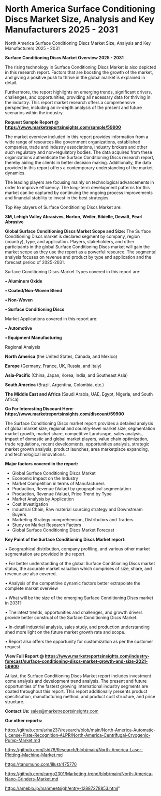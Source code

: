 # North America Surface Conditioning Discs Market Size, Analysis and Key Manufacturers 2025 - 2031
North America Surface Conditioning Discs Market Size, Analysis and Key Manufacturers 2025 - 2031

<Strong> Surface Conditioning Discs Market Overview 2025 - 2031</strong>

The rising technology in Surface Conditioning Discs Market is also depicted in this research report. Factors that are boosting the growth of the market, and giving a positive push to thrive in the global market is explained in detail.

Furthermore, the report highlights on emerging trends, significant drivers, challenges, and opportunities, providing all necessary data for thriving in the industry. This report market research offers a comprehensive perspective, including an in-depth analysis of the present and future scenarios within the industry.

<strong>Request Sample Report @ <a href=https://www.marketreportsinsights.com/sample/59900>https://www.marketreportsinsights.com/sample/59900</a></strong>

The market overview included in this report provides information from a wide range of resources like government organizations, established companies, trade and industry associations, industry brokers and other such regulatory and non-regulatory bodies. The data acquired from these organizations authenticate the Surface Conditioning Discs research report, thereby aiding the clients in better decision making. Additionally, the data provided in this report offers a contemporary understanding of the market dynamics.

The leading players are focusing mainly on technological advancements in order to improve efficiency. The long-term development patterns for this market can be captured by continuing the ongoing process improvements and financial stability to invest in the best strategies.

Top Key players of Surface Conditioning Discs Market are:

<strong>3M, Lehigh Valley Abrasives, Norton, Weiler, Bibielle, Dewalt, Pearl Abrasive</strong>

<strong><b>Global Surface Conditioning Discs Market Scope and Size:</b></strong>
The Surface Conditioning Discs market is declared segment by company, region (country), type, and application. Players, stakeholders, and other participants in the global Surface Conditioning Discs market will gain the market scope as they use the report as a powerful resource. The segmental analysis focuses on revenue and product by type and application and the forecast period of 2025-2031.

Surface Conditioning Discs Market Types covered in this report are:

<strong>• Aluminum Oxide

• Coated/Non-Woven Blend

• Non-Woven

• Surface Conditioning Discs</strong>

Market Applications covered in this report are:

<strong>• Automotive

• Equipment Manufacturing</strong> 

Regional Analysis

<strong>North America</strong> (the United States, Canada, and Mexico)

<strong>Europe</strong> (Germany, France, UK, Russia, and Italy)

<strong>Asia-Pacific</strong> (China, Japan, Korea, India, and Southeast Asia)

<strong>South America</strong> (Brazil, Argentina, Colombia, etc.)

<strong>The Middle East and Africa</strong> (Saudi Arabia, UAE, Egypt, Nigeria, and South Africa)

<strong>Go For Interesting Discount Here: <a href=https://www.marketreportsinsights.com/discount/59900>https://www.marketreportsinsights.com/discount/59900</a></strong>

The Surface Conditioning Discs market report provides a detailed analysis of global market size, regional and country-level market size, segmentation market growth, market share, competitive Landscape, sales analysis, impact of domestic and global market players, value chain optimization, trade regulations, recent developments, opportunities analysis, strategic market growth analysis, product launches, area marketplace expanding, and technological innovations.

<strong><b>Major factors covered in the report:</b></strong>
<ul>
  <li>Global Surface Conditioning Discs Market </li>
  <li>Economic Impact on the Industry</li>
  <li>Market Competition in terms of Manufacturers</li>
  <li>Production, Revenue (Value) by geographical segmentation</li>
  <li>Production, Revenue (Value), Price Trend by Type</li>
  <li>Market Analysis by Application</li>
  <li>Cost Investigation</li>
  <li>Industrial Chain, Raw material sourcing strategy and Downstream Buyers</li>
  <li>Marketing Strategy comprehension, Distributors and Traders</li>
  <li>Study on Market Research Factors</li>
  <li>Global Surface Conditioning Discs Market Forecast</li>
</ul>

<strong><b>Key Point of the Surface Conditioning Discs Market report:</b></strong>

• Geographical distribution, company profiling, and various other market segmentation are provided in the report.

• For better understanding of the global Surface Conditioning Discs market status, the accurate market valuation which comprises of size, share, and revenue are also covered.

• Analysis of the competitive dynamic factors better extrapolate the complete market overview

• What will be the size of the emerging Surface Conditioning Discs market in 2031?

• The latest trends, opportunities and challenges, and growth drivers provide better construal of the Surface Conditioning Discs Market.

• In-detail industrial analysis, sales study, and production understanding shed more light on the future market growth rate and scope.

• Report also offers the opportunity for customization as per the customer request.

<strong><b>View Full Report @ <a href=https://www.marketreportsinsights.com/industry-forecast/surface-conditioning-discs-market-growth-and-size-2021-59900>https://www.marketreportsinsights.com/industry-forecast/surface-conditioning-discs-market-growth-and-size-2021-59900</a></b></strong>


At last, the Surface Conditioning Discs Market report includes investment come analysis and development trend analysis. The present and future opportunities of the fastest growing international industry segments are coated throughout this report. This report additionally presents product specification, manufacturing method, and product cost structure, and price structure.

<strong>Contact Us:</strong>
sales@marketreportsinsights.com

<strong>Our other reports:</strong>

<a href=https://github.com/arha237/research/blob/main/North-America-Automatic-License-Plate-Recognition-ALPR/North-America-Centrifugal-Cryogenic-Pump-Market.md>https://github.com/arha237/research/blob/main/North-America-Automatic-License-Plate-Recognition-ALPR/North-America-Centrifugal-Cryogenic-Pump-Market.md</a>

<a href=https://github.com/Ishi78/Research/blob/main/North-America-Laser-Plotting-Machine-Market.md>https://github.com/Ishi78/Research/blob/main/North-America-Laser-Plotting-Machine-Market.md</a>

<a href=https://tanomuno.com/illust/475770>https://tanomuno.com/illust/475770</a>

<a href=https://github.com/cargo2301/Marketing-trend/blob/main/North-America-Nano-Grinders-Market.md>https://github.com/cargo2301/Marketing-trend/blob/main/North-America-Nano-Grinders-Market.md</a>

<a href=https://ameblo.jp/manmeetsigh/entry-12887278853.html>https://ameblo.jp/manmeetsigh/entry-12887278853.html</a>"
